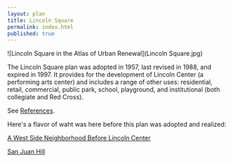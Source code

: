 ```yaml
---
layout: plan
title: Lincoln Square
permalink: index.html
published: true
---
```


![Lincoln Square in the Atlas of Urban Renewal](Lincoln Square.jpg)

The Lincoln Square plan was adopted in 1957, last revised in 1988, and expired in 1997. It provides for the development of Lincoln Center (a performing arts center) and includes a range of other uses: residential, retail, commercial, public park, school, playground, and institutional (both collegiate and Red Cross).

See [References](http://www.urbanreviewer.org/#page=references.html).

Here's a flavor of waht was here before this plan was adopted and realized:

[A West Side Neighborhood Before Lincoln Center](https://ephemeralnewyork.wordpress.com/2014/02/03/a-west-side-neighborhood-before-lincoln-center/)

[San Juan Hill](https://ephemeralnewyork.wordpress.com/2008/10/15/manhattans-long-gone-san-juan-hill/)